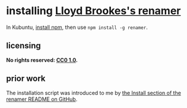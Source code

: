 # installing [Lloyd Brookes's renamer]
In Kubuntu, [install npm](inNjspv.md), then use `npm install -g renamer`.

## licensing
**No rights reserved: [CC0 1.0](https://creativecommons.org/publicdomain/zero/1.0/).**

## prior work
The installation script was introduced to me by [the Install section of the renamer README on GitHub](https://github.com/75lb/renamer#install).

[Lloyd Brookes's renamer]: https://github.com/75lb/renamer
